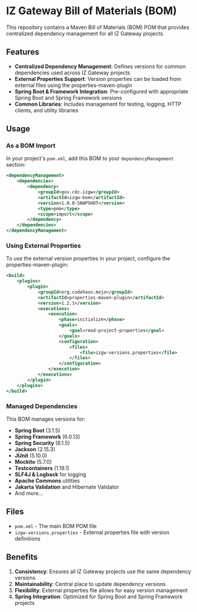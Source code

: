 # IZ Gateway Bill of Materials (BOM)

This repository contains a Maven Bill of Materials (BOM) POM that provides centralized dependency management for all IZ Gateway projects.

## Features

- **Centralized Dependency Management**: Defines versions for common dependencies used across IZ Gateway projects
- **External Properties Support**: Version properties can be loaded from external files using the properties-maven-plugin
- **Spring Boot & Framework Integration**: Pre-configured with appropriate Spring Boot and Spring Framework versions
- **Common Libraries**: Includes management for testing, logging, HTTP clients, and utility libraries

## Usage

### As a BOM Import

In your project's `pom.xml`, add this BOM to your `dependencyManagement` section:

```xml
<dependencyManagement>
    <dependencies>
        <dependency>
            <groupId>gov.cdc.izgw</groupId>
            <artifactId>izgw-bom</artifactId>
            <version>1.0.0-SNAPSHOT</version>
            <type>pom</type>
            <scope>import</scope>
        </dependency>
    </dependencies>
</dependencyManagement>
```

### Using External Properties

To use the external version properties in your project, configure the properties-maven-plugin:

```xml
<build>
    <plugins>
        <plugin>
            <groupId>org.codehaus.mojo</groupId>
            <artifactId>properties-maven-plugin</artifactId>
            <version>1.2.1</version>
            <executions>
                <execution>
                    <phase>initialize</phase>
                    <goals>
                        <goal>read-project-properties</goal>
                    </goals>
                    <configuration>
                        <files>
                            <file>izgw-versions.properties</file>
                        </files>
                    </configuration>
                </execution>
            </executions>
        </plugin>
    </plugins>
</build>
```

### Managed Dependencies

This BOM manages versions for:

- **Spring Boot** (3.1.5)
- **Spring Framework** (6.0.13)
- **Spring Security** (6.1.5)
- **Jackson** (2.15.3)
- **JUnit** (5.10.0)
- **Mockito** (5.7.0)
- **Testcontainers** (1.19.1)
- **SLF4J & Logback** for logging
- **Apache Commons** utilities
- **Jakarta Validation** and Hibernate Validator
- And more...

## Files

- `pom.xml` - The main BOM POM file
- `izgw-versions.properties` - External properties file with version definitions

## Benefits

1. **Consistency**: Ensures all IZ Gateway projects use the same dependency versions
2. **Maintainability**: Central place to update dependency versions
3. **Flexibility**: External properties file allows for easy version management
4. **Spring Integration**: Optimized for Spring Boot and Spring Framework projects
